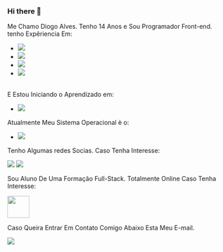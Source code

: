 ### Hi there 👋

Me Chamo Diogo Alves. Tenho 14 Anos e Sou Programador Front-end. tenho Expêriencia Em:

 - <img src="https://img.shields.io/badge/HTML5-E34F26?style=for-the-badge&logo=html5&logoColor=white">
 - <img src="https://img.shields.io/badge/CSS3-1572B6?style=for-the-badge&logo=css3&logoColor=white">
 - <img src="https://img.shields.io/badge/GIT-E44C30?style=for-the-badge&logo=git&logoColor=white">
 - <img src="https://img.shields.io/badge/GitHub-100000?style=for-the-badge&logo=github&logoColor=white">
 <br> 
 E Estou Iniciando o Aprendizado em:
 
 - <img src="https://img.shields.io/badge/JavaScript-F7DF1E?style=for-the-badge&logo=javascript&logoColor=black">

 Atualmente Meu Sistema Operacional è o:

- <img src="https://img.shields.io/badge/Windows-0078D6?style=for-the-badge&logo=windows&logoColor=white">

Tenho Algumas redes Socias. Caso Tenha Interesse:

<a href="https://www.facebook.com/profile.php?id=100031280310090"><img src="https://img.shields.io/badge/Facebook-1877F2?style=for-the-badge&logo=facebook&logoColor=white"></a>
 <a href="https://www.instagram.com/diogoalveessz/?next=%2F"><img src="https://img.shields.io/badge/Instagram-E4405F?style=for-the-badge&logo=instagram&logoColor=white"> </a>

Sou Aluno De Uma Formação Full-Stack. Totalmente Online Caso Tenha Interesse:

<a href="https://rodolfomori.com.br/devclub-n1/"><img src="https://media.licdn.com/dms/image/D4D0BAQGs0Jd8tULJZw/company-logo_200_200/0/1659810942474/dev_club_devs_logo?e=2147483647&v=beta&t=XCpZ9XZyOCsTxcUrqMIHKXHsTOL1_14IgXm43w6OJ3Y" height="50px"></a>



Caso Queira Entrar Em Contato Comigo Abaixo Esta Meu E-mail.


<a href="diogoalvesdev@gmail.com"><img src="https://img.shields.io/badge/Gmail-D14836?style=for-the-badge&logo=gmail&logoColor=white"> </a>





